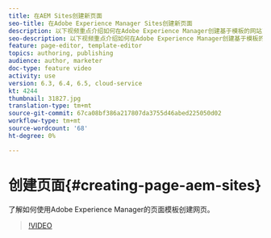```yaml
---
title: 在AEM Sites创建新页面
seo-title: 在Adobe Experience Manager Sites创建新页面
description: 以下视频重点介绍如何在Adobe Experience Manager创建基于模板的网站页面。
seo-description: 以下视频重点介绍如何在Adobe Experience Manager创建基于模板的网站页面。
feature: page-editor, template-editor
topics: authoring, publishing
audience: author, marketer
doc-type: feature video
activity: use
version: 6.3, 6.4, 6.5, cloud-service
kt: 4244
thumbnail: 31827.jpg
translation-type: tm+mt
source-git-commit: 67ca08bf386a217807da3755d46abed225050d02
workflow-type: tm+mt
source-wordcount: '68'
ht-degree: 0%

---
```



# 创建页面{#creating-page-aem-sites}

了解如何使用Adobe Experience Manager的页面模板创建网页。

>[!VIDEO](https://video.tv.adobe.com/v/31827?quality=12&learn=on)

